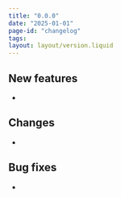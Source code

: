 ```yaml
---
title: "0.0.0"
date: "2025-01-01"
page-id: "changelog"
tags: 
layout: layout/version.liquid
---
```

## New features
- 

## Changes
- 

## Bug fixes
- 
